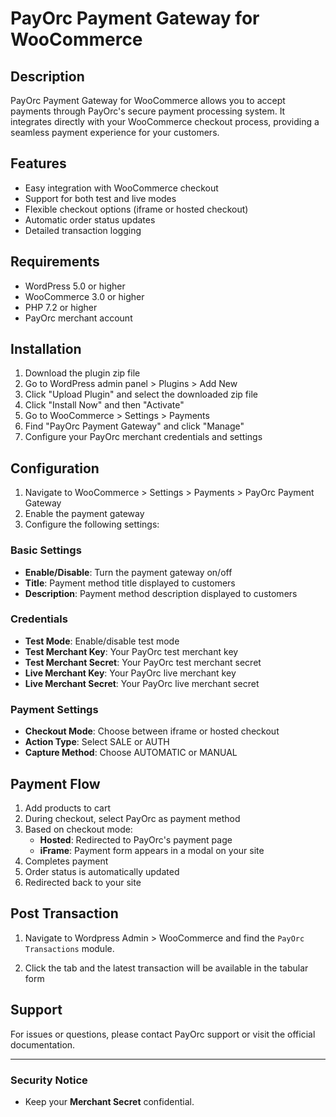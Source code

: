 ﻿# PayOrc Payment Gateway for WooCommerce

## Description

PayOrc Payment Gateway for WooCommerce allows you to accept payments through PayOrc's secure payment processing system. It integrates directly with your WooCommerce checkout process, providing a seamless payment experience for your customers.

## Features

- Easy integration with WooCommerce checkout
- Support for both test and live modes
- Flexible checkout options (iframe or hosted checkout)
- Automatic order status updates
- Detailed transaction logging

## Requirements

- WordPress 5.0 or higher
- WooCommerce 3.0 or higher
- PHP 7.2 or higher
- PayOrc merchant account

## Installation

1. Download the plugin zip file
2. Go to WordPress admin panel > Plugins > Add New
3. Click "Upload Plugin" and select the downloaded zip file
4. Click "Install Now" and then "Activate"
5. Go to WooCommerce > Settings > Payments
6. Find "PayOrc Payment Gateway" and click "Manage"
7. Configure your PayOrc merchant credentials and settings

## Configuration

1. Navigate to WooCommerce > Settings > Payments > PayOrc Payment Gateway
2. Enable the payment gateway
3. Configure the following settings:

### Basic Settings
- **Enable/Disable**: Turn the payment gateway on/off
- **Title**: Payment method title displayed to customers
- **Description**: Payment method description displayed to customers

### Credentials
- **Test Mode**: Enable/disable test mode
- **Test Merchant Key**: Your PayOrc test merchant key
- **Test Merchant Secret**: Your PayOrc test merchant secret
- **Live Merchant Key**: Your PayOrc live merchant key
- **Live Merchant Secret**: Your PayOrc live merchant secret

### Payment Settings
- **Checkout Mode**: Choose between iframe or hosted checkout
- **Action Type**: Select SALE or AUTH
- **Capture Method**: Choose AUTOMATIC or MANUAL

## Payment Flow

1. Add products to cart
2. During checkout, select PayOrc as payment method
3. Based on checkout mode:
   - **Hosted**: Redirected to PayOrc's payment page
   - **iFrame**: Payment form appears in a modal on your site
4. Completes payment
5. Order status is automatically updated
6. Redirected back to your site

## Post Transaction

1.  Navigate to  Wordpress Admin > WooCommerce and find the  `PayOrc Transactions`  module.
    
2. Click the tab and the latest transaction will be available in the tabular form


## Support

For issues or questions, please contact PayOrc support or visit the official documentation.

  

---

  

### Security Notice

- Keep your **Merchant Secret** confidential.
